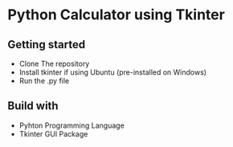 # Python Calculator using Tkinter

## Getting started
- Clone The repository
- Install tkinter if using Ubuntu (pre-installed on Windows)
- Run the .py file

## Build with
- Pyhton Programming Language
- Tkinter GUI Package
